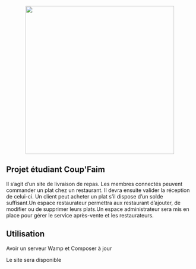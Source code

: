 <p align="center"><img src="https://res.cloudinary.com/dtfbvvkyp/image/upload/v1566331377/laravel-logolockup-cmyk-red.svg" width="400"></p>

## Projet étudiant Coup'Faim

Il s’agit d’un site de livraison de repas. Les membres connectés peuvent commander un plat chez un restaurant. Il devra ensuite valider la réception de celui-ci. Un client peut acheter un plat s’il dispose d’un solde suffisant.Un espace restaurateur permettra aux restaurant d’ajouter, de modifier ou de supprimer leurs plats.Un  espace administrateur  sera  mis  en  place  pour  gérer  le  service  après-vente  et  les restaurateurs.

## Utilisation

Avoir un serveur Wamp et Composer à jour

Le site sera disponible

